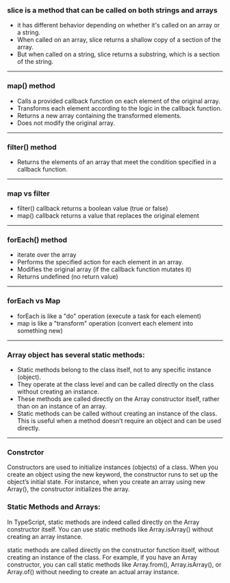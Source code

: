 ### slice is a method that can be called on both strings and arrays 
- it has different behavior depending on whether it's called on an array or a string.
- When called on an array, slice returns a shallow copy of a section of the array.
- But when called on a string, slice returns a substring, which is a section of the string. 
---
### map() method
- Calls a provided callback function on each element of the original array.
- Transforms each element according to the logic in the callback function.
- Returns a new array containing the transformed elements.
- Does not modify the original array.
---
### filter() method
- Returns the elements of an array that meet the condition specified in a callback function.
---
### map vs filter
- filter() callback returns a boolean value (true or false)
- map() callback returns a value that replaces the original element
---
### forEach() method
-  iterate over the array
- Performs the specified action for each element in an array.
- Modifies the original array (if the callback function mutates it)
- Returns undefined (no return value)
---
### forEach vs Map
- forEach is like a "do" operation (execute a task for each element)
- map is like a "transform" operation (convert each element into something new)
---
### Array object has several static methods:
- Static methods belong to the class itself, not to any specific instance (object).
- They operate at the class level and can be called directly on the class without creating an instance.
- These methods are called directly on the Array constructor itself, rather than on an instance of an array.
- Static methods can be called without creating an instance of the class. This is useful when a method doesn’t require an object and can be used directly.
---
### Constrctor
Constructors are used to initialize instances (objects) of a class.
When you create an object using the new keyword, the constructor runs to set up the object’s initial state.
For instance, when you create an array using new Array(), the constructor initializes the array.
### Static Methods and Arrays:
In TypeScript, static methods are indeed called directly on the Array constructor itself.
You can use static methods like Array.isArray() without creating an array instance.

static methods are called directly on the constructor function itself, without creating an instance of the class. For example, if you have an Array constructor, you can call static methods like Array.from(), Array.isArray(), or Array.of() without needing to create an actual array instance.

